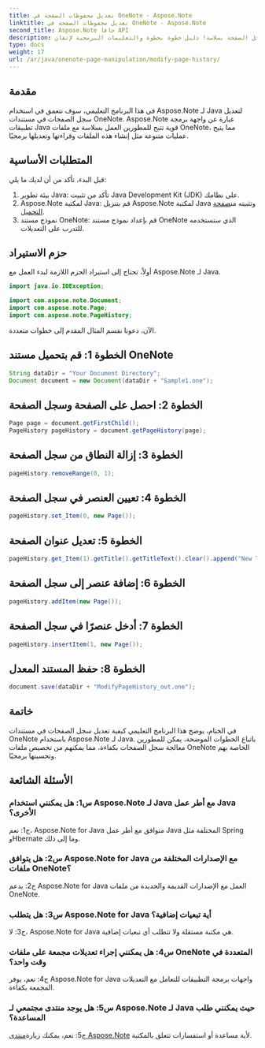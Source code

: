 ```yaml
---
title: تعديل محفوظات الصفحة في OneNote - Aspose.Note
linktitle: تعديل محفوظات الصفحة في OneNote - Aspose.Note
second_title: Aspose.Note جافا API
description: حذف وتعديل وإضافة إدخالات سجل الصفحة بسلاسة! دليل خطوة بخطوة والتعليمات البرمجية لإتقان OneNote باستخدام Aspose.Note. #OneNote #Java #Aspose
type: docs
weight: 17
url: /ar/java/onenote-page-manipulation/modify-page-history/
---
```

## مقدمة

في هذا البرنامج التعليمي، سوف نتعمق في استخدام Aspose.Note لـ Java لتعديل سجل الصفحات في مستندات OneNote. Aspose.Note عبارة عن واجهة برمجة تطبيقات Java قوية تتيح للمطورين العمل بسلاسة مع ملفات OneNote، مما يتيح عمليات متنوعة مثل إنشاء هذه الملفات وقراءتها وتعديلها برمجيًا.

## المتطلبات الأساسية

قبل البدء، تأكد من أن لديك ما يلي:

1. بيئة تطوير Java: تأكد من تثبيت Java Development Kit (JDK) على نظامك.
2.  Aspose.Note لمكتبة Java: قم بتنزيل Aspose.Note لمكتبة Java وتثبيته من[صفحة التحميل](https://releases.aspose.com/note/java/).
3. نموذج مستند OneNote: قم بإعداد نموذج مستند OneNote الذي ستستخدمه للتدرب على التعديلات.

## حزم الاستيراد

أولاً، تحتاج إلى استيراد الحزم اللازمة لبدء العمل مع Aspose.Note لـ Java.

```java
import java.io.IOException;

import com.aspose.note.Document;
import com.aspose.note.Page;
import com.aspose.note.PageHistory;
```

الآن، دعونا نقسم المثال المقدم إلى خطوات متعددة.

## الخطوة 1: قم بتحميل مستند OneNote

```java
String dataDir = "Your Document Directory";
Document document = new Document(dataDir + "Sample1.one");
```

## الخطوة 2: احصل على الصفحة وسجل الصفحة

```java
Page page = document.getFirstChild();
PageHistory pageHistory = document.getPageHistory(page);
```

## الخطوة 3: إزالة النطاق من سجل الصفحة

```java
pageHistory.removeRange(0, 1);
```

## الخطوة 4: تعيين العنصر في سجل الصفحة

```java
pageHistory.set_Item(0, new Page());
```

## الخطوة 5: تعديل عنوان الصفحة

```java
pageHistory.get_Item(1).getTitle().getTitleText().clear().append("New Title");
```

## الخطوة 6: إضافة عنصر إلى سجل الصفحة

```java
pageHistory.addItem(new Page());
```

## الخطوة 7: أدخل عنصرًا في سجل الصفحة

```java
pageHistory.insertItem(1, new Page());
```

## الخطوة 8: حفظ المستند المعدل

```java
document.save(dataDir + "ModifyPageHistory_out.one");
```

## خاتمة

في الختام، يوضح هذا البرنامج التعليمي كيفية تعديل سجل الصفحات في مستندات OneNote باستخدام Aspose.Note لـ Java. باتباع الخطوات الموضحة، يمكن للمطورين معالجة سجل الصفحات بكفاءة، مما يمكنهم من تخصيص ملفات OneNote الخاصة بهم وتحسينها برمجيًا.

## الأسئلة الشائعة

### س1: هل يمكنني استخدام Aspose.Note لـ Java مع أطر عمل Java الأخرى؟

ج1: نعم، Aspose.Note for Java متوافق مع أطر عمل Java المختلفة مثل Spring وHbernate وما إلى ذلك.

### س2: هل يتوافق Aspose.Note for Java مع الإصدارات المختلفة من ملفات OneNote؟

ج2: يدعم Aspose.Note for Java العمل مع الإصدارات القديمة والجديدة من ملفات OneNote.

### س3: هل يتطلب Aspose.Note for Java أية تبعيات إضافية؟

ج3: لا، Aspose.Note for Java هي مكتبة مستقلة ولا تتطلب أي تبعيات إضافية.

### س4: هل يمكنني إجراء تعديلات مجمعة على ملفات OneNote المتعددة في وقت واحد؟

ج4: نعم، يوفر Aspose.Note for Java واجهات برمجة التطبيقات للتعامل مع التعديلات المجمعة بكفاءة.

### س5: هل يوجد منتدى مجتمعي لـ Aspose.Note لـ Java حيث يمكنني طلب المساعدة؟

 ج5: نعم، يمكنك زيارة[منتدى Aspose.Note](https://forum.aspose.com/c/note/28) لأية مساعدة أو استفسارات تتعلق بالمكتبة.
